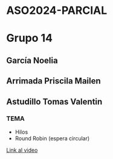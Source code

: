 # ASO2024-PARCIAL

# Grupo 14

## García Noelia
## Arrimada Priscila Mailen	
## Astudillo Tomas Valentin

### TEMA
- Hilos
- Round Robin (espera circular)

<a href="">Link al video</a>
